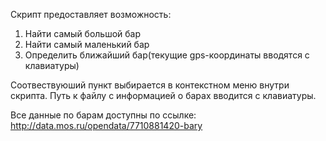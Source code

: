 Скрипт предоставляет возможность:

1. Найти самый большой бар
2. Найти самый маленький бар
3. Определить ближайший бар(текущие gps-координаты вводятся с клавиатуры)

Соотвествуюший пункт выбирается в контекстном меню внутри скрипта. Путь к файлу с информацией о барах вводится с клавиатуры.

Все данные по барам доступны по ссылке: http://data.mos.ru/opendata/7710881420-bary
